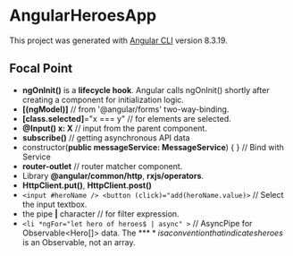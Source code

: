# AngularHeroesApp

This project was generated with [Angular CLI](https://github.com/angular/angular-cli) version 8.3.19.

## Focal Point

- **ngOnInit()** is a **lifecycle hook**. Angular calls ngOnInit() shortly after creating a component for initialization logic.
- **[(ngModel)]**  // from '@angular/forms' two-way-binding.
- **[class.selected]**="x === y"  // for elements are selected.
- **@Input() x: X**  // input from the parent component.
- **subscribe()** // getting asynchronous API data
- constructor(**public messageService: MessageService**) { }  // Bind with Service
- **router-outlet** // router matcher component.
- Library **@angular/common/http**, **rxjs/operators**.
- **HttpClient.put()**, **HttpClient.post()**
- `<input #heroName /> <button (click)="add(heroName.value)>` // Select the input textbox.
- the pipe **|** character // for filter expression.
- `<li *ngFor="let hero of heroes$ | async" >` // AsyncPipe for Observable<Hero[]> data. The **$** is a convention that indicates heroes$ is an Observable, not an array.
